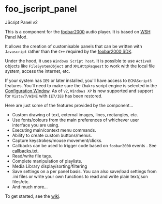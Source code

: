# foo_jscript_panel
JScript Panel v2

This is a component for the [foobar2000](https://www.foobar2000.org)
audio player. It is based on [WSH Panel Mod](https://code.google.com/archive/p/foo-wsh-panel-mod/). 

It allows the creation of customisable panels that can be written
with `Javascript` rather than the `C++` required by the [foobar2000 SDK](https://www.foobar2000.org/SDK).

Under the hood, it uses `Windows Script host`. It is possible to use `ActiveX` objects like
`FileSystemObject` and `XMLHttpRequest` to work with the local file system, access the internet, etc.

If your system has `IE9` or later installed, you'll have access to `ECMAScript5` features. You'll
need to make sure the `Chakra` script engine is selected in the [Configuration Window](https://github.com/marc2k3/foo_jscript_panel/wiki/Configuration-Window). As of `v2`, `Windows XP` is now supported and support for `Vista/7/WINE` with `IE7/IE8` has been restored.

Here are just some of the features provided by the component...

* Custom drawing of text, external images, lines, rectangles, etc.
* Use fonts/colours from the main preferences of whichever user interface
  you are using.
* Executing main/context menu commands.
* Ability to create custom buttons/menus.
* Capture keystrokes/mouse movement/clicks.
* Callbacks can be used to trigger code based on `foobar2000` events .
  See [callbacks.txt](https://raw.githubusercontent.com/marc2k3/foo_jscript_panel/master/foo_jscript_panel/docs/Callbacks.txt).
* Read/write file tags.
* Complete manipulation of playlists.
* Media Library display/sorting/filtering
* Save settings on a per panel basis. You can also save/load settings
  from .ini files or write your own functions to read and write plain
  text/json files/etc.
* And much more...

To get started, see the [wiki](https://github.com/marc2k3/foo_jscript_panel/wiki).
